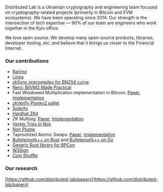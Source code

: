 Distributed Lab is a Ukrainian cryptography and engineering team focused on cryptography-related projects (primarily in Bitcoin and EVM ecosystems). We have been operating since 2014. Our strength is the intersection of tech expertise — 90% of our team are engineers who work together in the Kyiv office.

We love open source. We develop many open-source products, libraries, developer tooling, etc. and believe that it brings us closer to the Financial Internet.

### Our contributions

- [Rarimo](https://github.com/rarimo)
- [Linea](https://github.com/Consensys/linea-monorepo/pull/356)
- [zkSync precompiles for BN254 curve](https://github.com/distributed-lab/era-zkevm_circuits/tree/feature/bn254-circuits/src/bn254)
- [Nero: BitVM2 Made Practical](https://github.com/distributed-lab/nero)
- Fast Windowed Multiplication implementation in Bitcoin: [Paper](https://github.com/distributed-lab/bitcoin-window-mul/blob/main/paper/iacrdoc.pdf), [Implementation](https://github.com/distributed-lab/bitcoin-window-mul)
- [zkVerify Plonky2 pallet](https://github.com/zkVerify/zkVerify/pull/194)
- [Solarity](https://github.com/dl-solarity)
- [Hardhat ZKit](https://github.com/dl-solarity/hardhat-zkit)
- ZK Multisig: [Paper](https://github.com/distributed-lab/papers/blob/main/zk-multisig/zk_multisig.pdf), [Implementation](https://github.com/distributed-lab/zk-multisig)
- [Verkle Tries in Noir](https://github.com/distributed-lab/noir-verkle)
- [Noir Plume](https://github.com/distributed-lab/noir-plume)
- Taprootized Atomic Swaps: [Paper](https://arxiv.org/abs/2402.16735), [Implementation](https://github.com/distributed-lab/taprootized-atomic-swaps)
- [Bulletproofs++ on Rust](https://github.com/distributed-lab/bp-pp) and [Bulletproofs++ on Go](https://github.com/distributed-lab/bulletproofs)
- [Generic Rust library for BPCon](https://github.com/distributed-lab/bpcon)
- [W3Sign](https://github.com/dl-w3sign)
- [Coin Shuffle](https://github.com/coin-shuffle)

### Our research

[https://github.com/distributed-lab/papers](https://github.com/distributed-lab/papers)
